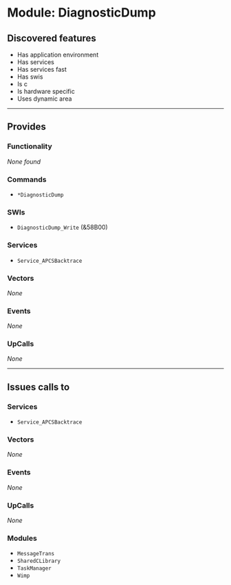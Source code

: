 # Module: DiagnosticDump

## Discovered features


* Has application environment
* Has services
* Has services fast
* Has swis
* Is c
* Is hardware specific
* Uses dynamic area

---

## Provides

### Functionality


*None found*

### Commands


* `*DiagnosticDump`


### SWIs


* `DiagnosticDump_Write` (&58B00)


### Services


* `Service_APCSBacktrace`


### Vectors


*None*


### Events


*None*


### UpCalls


*None*


---

## Issues calls to

### Services


* `Service_APCSBacktrace`


### Vectors


*None*


### Events


*None*


### UpCalls


*None*


### Modules


* `MessageTrans`
* `SharedCLibrary`
* `TaskManager`
* `Wimp`


